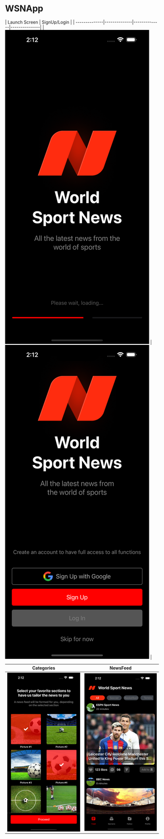 # WSNApp


| Launch Screen | SignUp/Login |
| --------------|--------------|--------------|---------------|
|  ![](10.png)  | ![](20.png)  |

| Categories |   NewsFeed    |
|------------|---------------|
| ![](30.png)|  ![](40.png)  |



